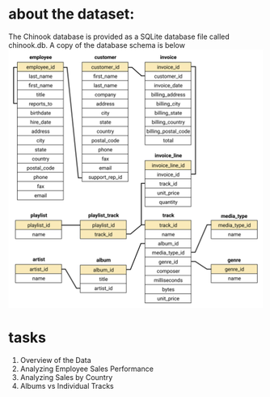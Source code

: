 # about the dataset:
The Chinook database is provided as a SQLite database file called chinook.db. 
A copy of the database schema is below ![dataset](chinook-schema.svg)

# tasks
1. Overview of the Data
2. Analyzing Employee Sales Performance
3. Analyzing Sales by Country
4. Albums vs Individual Tracks
